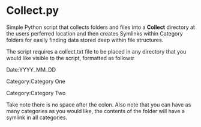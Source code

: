 # Collect.py

Simple Python script that collects folders and files into a __Collect__ directory at the users perferred location and then creates Symlinks within Category folders for easily finding data stored deep within file structures. 

The script requires a collect.txt file to be placed in any directory that you would like visible to the script, formatted as follows:

Date:YYYY_MM_DD 

Category:Category One

Category:Category Two 

Take note there is no space after the colon.  Also note that you can have as many categories as you would like, the contents of the folder will have a symlink in all categories. 
